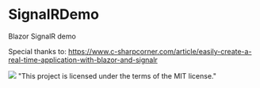 # SignalRDemo
Blazor SignalR demo

Special thanks to: https://www.c-sharpcorner.com/article/easily-create-a-real-time-application-with-blazor-and-signalr

![](https://twee5w.am.files.1drv.com/y4mNHM6kRyS9DIlE7fe8fEbhXyFso5AE1DxuqFN7vsGpxdmBfbGl4NxZWiDzh5RbR_O57Fb_nnQpCAhgspZxaRxZEQlkWiFktkdUb3nkJ85oIM63kel5F4uY9m_bPFmEhXpQCNhaZ9RxEJUtfr_bMJYz4YKzesPFbfj04VCfLs7FvJDLX4ga8NdgjRWxs3YIwv8-r5ioj3cNfxzxLKcVENrxA/SignalRDemo.gif?psid=1)
"This project is licensed under the terms of the MIT license."
